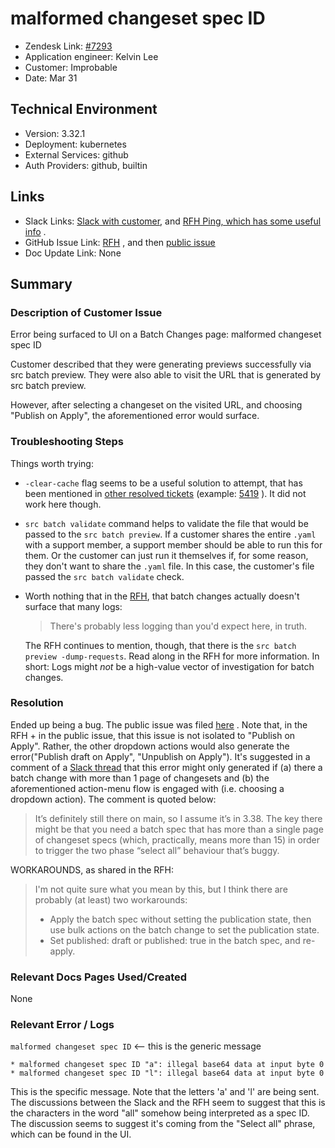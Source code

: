 
# malformed changeset spec ID <!-- Ticket Title  Hint: include keywords to make it searchable -->

- Zendesk Link: [#7293](https://sourcegraph.zendesk.com/agent/tickets/7293)
- Application engineer: Kelvin Lee
- Customer: Improbable <!-- Redact if this contains personally identifying information -->
- Date: Mar 31

<!-- Data populated from integration, speak to Ben Gordon or Michael Bali if not working -->
<!-- During Internal team trial, fill missing data manually (we are waiting for all data to sync) -->

## Technical Environment
- Version: ​3.32.1
- Deployment: kubernetes
- External Services: github
- Auth Providers: github, builtin


## Links
<!-- Data for application engineer manual entry -->
- Slack Links: [Slack with customer](https://sourcegraph.slack.com/archives/C02LRB9SLQ5/p1648801894762839), and [RFH Ping, which has some useful info](https://sourcegraph.slack.com/archives/CMMTWQQ49/p1649293712778079) .
- GitHub Issue Link: [RFH](https://github.com/sourcegraph/customer/issues/812) , and then [public issue](https://github.com/sourcegraph/sourcegraph/issues/33619)
- Doc Update Link: None

## Summary
### Description of Customer Issue
Error being surfaced to UI on a Batch Changes page:  malformed changeset spec ID

Customer described that they were generating previews successfully via src batch preview. They were also able to visit the URL that is generated by src batch preview.

However, after selecting a changeset on the visited URL, and choosing "Publish on Apply", the aforementioned error would surface.

### Troubleshooting Steps
Things worth trying:
- `-clear-cache` flag seems to be a useful solution to attempt, that has been mentioned in [other resolved tickets](https://github.com/sourcegraph/support-tools-internal/search?q=%22-clear-cache%22) (example: [5419](https://github.com/sourcegraph/support-tools-internal/blob/6c786e038d615aa861a590d6e4508b18e7c88e5d/resolved-tickets/5419.md) ). It did not work here though.
- `src batch validate` command helps to validate the file that would be passed to the `src batch preview`. If a customer shares the entire `.yaml` with a support member, a support member should be able to run this for them. Or the customer can just run it themselves if, for some reason, they don't want to share the `.yaml` file. In this case, the customer's file passed the `src batch validate` check.
- Worth nothing that in the [RFH](https://github.com/sourcegraph/customer/issues/812#issuecomment-1092082709), that batch changes actually doesn't surface that many logs:

  > There's probably less logging than you'd expect here, in truth.

  The RFH continues to mention, though, that there is the `src batch preview -dump-requests`. Read along in the RFH for more information. In short: Logs might _not_ be a high-value vector of investigation for batch changes.


### Resolution
Ended up being a bug. The public issue was filed [here](https://github.com/sourcegraph/sourcegraph/issues/33619) . Note that, in the RFH + in the public issue, that this issue is not isolated to "Publish on Apply". Rather, the other dropdown actions would also generate the error("Publish draft on Apply", "Unpublish on Apply"). It's suggested in a comment of a [Slack thread](https://sourcegraph.slack.com/archives/CMMTWQQ49/p1649357929561129?thread_ts=1649293712.778079&cid=CMMTWQQ49) that this error might only generated if (a) there a batch change with more than 1 page of changesets and (b) the aforementioned action-menu flow is engaged with (i.e. choosing a dropdown action). The comment is quoted below:

> It’s definitely still there on main, so I assume it’s in 3.38. The key there might be that you need a batch spec that has more than a single page of changeset specs (which, practically, means more than 15) in order to trigger the two phase “select all” behaviour that’s buggy.

WORKAROUNDS, as shared in the RFH:
> I'm not quite sure what you mean by this, but I think there are probably (at least) two workarounds:
> - Apply the batch spec without setting the publication state, then use bulk actions on the batch change to set the publication state.
> - Set published: draft or published: true in the batch spec, and re-apply.



### Relevant Docs Pages Used/Created
None

### Relevant Error / Logs
<!-- Please redact keys, tokens, and personal identifying information -->
`malformed changeset spec ID` <-- this is the generic message

```
* malformed changeset spec ID "a": illegal base64 data at input byte 0 * malformed changeset spec ID "l": illegal base64 data at input byte 0
```
This is the specific message. Note that the letters 'a' and 'l' are being sent. The discussions between the Slack and the RFH seem to suggest that this is the characters in the word "all" somehow being interpreted as a spec ID. The discussion seems to suggest it's coming from the "Select all" phrase, which can be found in the UI.

<!-- Once complete, upload a copy to https://github.com/sourcegraph/support-tools-internal/tree/main/resolved-tickets as a .md file -->
<!-- Name the file 7293.md -->
